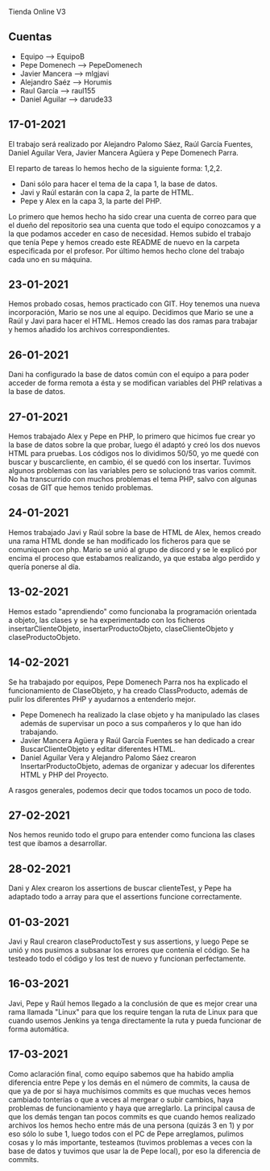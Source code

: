 Tienda Online V3

Cuentas
-------
- Equipo --> EquipoB
- Pepe Domenech --> PepeDomenech
- Javier Mancera --> mlgjavi
- Alejandro Saéz --> Horumis
- Raul García --> raul155
- Daniel Aguilar --> darude33

17-01-2021
----------

El trabajo será realizado por Alejandro Palomo Sáez, Raúl García Fuentes, Daniel Aguilar Vera, Javier Mancera Agüera y Pepe Domenech Parra.

El reparto de tareas lo hemos hecho de la siguiente forma: 1,2,2. 

- Dani sólo para hacer el tema de la capa 1, la base de datos. 
- Javi y Raúl estarán con la capa 2, la parte de HTML.
- Pepe y Alex en la capa 3, la parte del PHP.

Lo primero que hemos hecho ha sido crear una cuenta de correo para que el dueño del repositorio sea una cuenta que todo el equipo conozcamos y a la que podamos acceder en caso de necesidad. Hemos subido el trabajo que tenía Pepe y hemos creado este README de nuevo en la carpeta especificada por el profesor. Por último hemos hecho clone del trabajo cada uno en su máquina.

23-01-2021 
----------

Hemos probado cosas, hemos practicado con GIT. Hoy tenemos una nueva incorporación, Mario se nos une al equipo. Decidimos que Mario se une a Raúl y Javi para hacer el HTML. Hemos creado las dos ramas para trabajar y hemos añadido los archivos correspondientes. 

 26-01-2021
 ----------
 
 Dani ha configurado la base de datos común con el equipo a para poder acceder de forma remota a ésta y se modifican variables del PHP relativas a la base de datos.

27-01-2021
----------

Hemos trabajado Alex y Pepe en PHP, lo primero que hicimos fue crear yo la base de datos sobre la que probar, luego él adaptó y creó los dos nuevos HTML para pruebas. Los códigos nos lo dividimos 50/50, yo me quedé con buscar y buscarcliente, en cambio, él se quedó con los insertar. Tuvimos algunos problemas con las variables pero se solucionó tras varios commit. No ha transcurrido con muchos problemas el tema PHP, salvo con algunas cosas de GIT que hemos tenido problemas.

 24-01-2021 
 ----------
 
Hemos trabajado Javi y Raúl sobre la base de HTML de Alex, hemos creado una rama HTML donde se han modificado los ficheros para que se comuniquen con php.
Mario se unió al grupo de discord y se le explicó por encima el proceso que estabamos realizando, ya que estaba algo perdido y quería ponerse al día.

13-02-2021
----------

Hemos estado "aprendiendo" como funcionaba la programación orientada a objeto, las clases y se ha experimentado con los ficheros insertarClienteObjeto, insertarProductoObjeto, claseClienteObjeto y claseProductoObjeto.

14-02-2021 
----------

Se ha trabajado por equipos, Pepe Domenech Parra nos ha explicado el funcionamiento de ClaseObjeto, y ha creado ClassProducto, además de pulir los diferentes PHP y ayudarnos a entenderlo mejor. 
- Pepe Domenech ha realizado la clase objeto y ha manipulado las clases además de supervisar un poco a sus compañeros y lo que han ido trabajando.
- Javier Mancera Agüera y Raúl García Fuentes se han dedicado a crear BuscarClienteObjeto y editar diferentes HTML. 
- Daniel Aguilar Vera y Alejandro Palomo Sáez crearon InsertarProductoObjeto, ademas de organizar y adecuar los diferentes HTML y PHP del Proyecto.

A rasgos generales, podemos decir que todos tocamos un poco de todo. 

27-02-2021
----------

Nos hemos reunido todo el grupo para entender como funciona las clases test que ibamos a desarrollar.

28-02-2021
----------

Dani y Alex crearon  los assertions de buscar  clienteTest, y Pepe ha adaptado todo a array para que el assertions funcione correctamente.

01-03-2021
----------

Javi y Raul crearon claseProductoTest y sus assertions, y luego Pepe se unió y nos pusimos a subsanar los errores que contenía el código.
Se ha testeado todo el código y los test de nuevo y  funcionan perfectamente.

16-03-2021
----------

Javi, Pepe y Raúl hemos llegado a la conclusión de que es mejor crear una rama llamada "Linux" para que los require tengan la ruta de Linux para que cuando usemos Jenkins ya tenga directamente la ruta y pueda funcionar de forma automática.

17-03-2021
----------

Como aclaración final, como equipo sabemos que ha habido amplia diferencia entre Pepe y los demás en el número de commits, la causa de que ya de por si haya muchísimos commits es que muchas veces hemos cambiado tonterías o que a veces al mergear o subir cambios, haya problemas de funcionamiento y haya que arreglarlo. La principal causa de que los demás tengan tan pocos commits es que cuando hemos realizado archivos los hemos hecho entre más de una persona (quizás 3 en 1) y por eso sólo lo sube 1, luego todos con el PC de Pepe arreglamos, pulimos cosas y lo más importante, testeamos (tuvimos problemas a veces con la base de datos y tuvimos que usar la de Pepe local), por eso la diferencia de commits.
